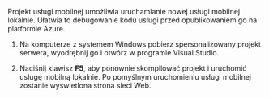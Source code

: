 

Projekt usługi mobilnej umożliwia uruchamianie nowej usługi mobilnej lokalnie. Ułatwia to debugowanie kodu usługi przed opublikowaniem go na platformie Azure.

1. Na komputerze z systemem Windows pobierz spersonalizowany projekt serwera, wyodrębnij go i otwórz w programie Visual Studio.

2. Naciśnij klawisz **F5**, aby ponownie skompilować projekt i uruchomić usługę mobilną lokalnie. Po pomyślnym uruchomieniu usługi mobilnej zostanie wyświetlona strona sieci Web.



<!--HONumber=Jun16_HO2-->


